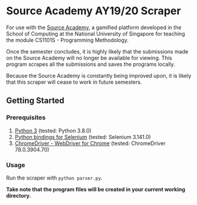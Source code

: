# Source Academy AY19/20 Scraper

For use with the [Source Academy](https://sourceacademy.nus.edu.sg/), a gamified platform developed in the School of Computing at the National University of Singapore for teaching the module CS1101S - Programming Methodology.

Once the semester concludes, it is highly likely that the submissions made on the Source Academy will no longer be available for viewing. This program scrapes all the submissions and saves the programs locally.

Because the Source Academy is constantly being improved upon, it is likely that this scraper will cease to work in future semesters.

## Getting Started

### Prerequisites
1. [Python 3](https://www.python.org/downloads/) (tested: Python 3.8.0)
2. [Python bindings for Selenium](https://pypi.org/project/selenium/) (tested: Selenium 3.141.0)
3. [ChromeDriver - WebDriver for Chrome](https://chromedriver.chromium.org/downloads) (tested: ChromeDriver 78.0.3904.70)

### Usage
Run the scraper with `python parser.py`.

**Take note that the program files will be created in your current working directory.**